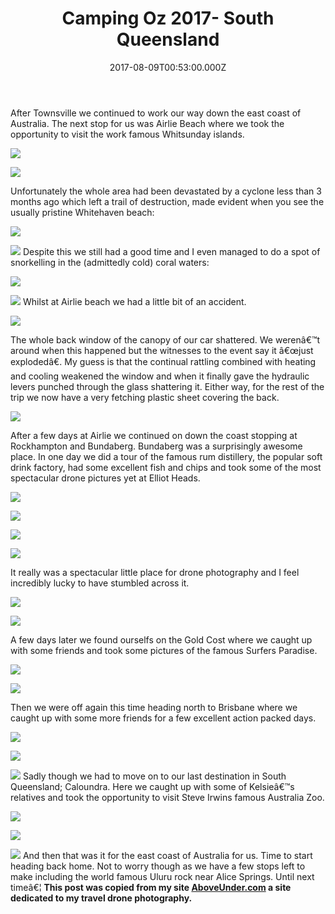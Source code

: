 ﻿---
coverImage: /images/fallback-post-header.png
date: '2017-08-09T00:53:00.000Z'
tags:
  - blog
  - drone
  - photo
  - travel
title: Camping Oz 2017- South Queensland
oldUrl: /above-under/camping-oz-2017-south-queensland
---

After Townsville we continued to work our way down the east coast of Australia. The next stop for us was Airlie Beach where we took the opportunity to visit the work famous Whitsunday islands.

<!-- more -->

![](//cdn.shopify.com/s/files/1/1830/7597/products/Whitsunday_Islands_1024x1024.jpg?v=1500960346)

![](//cdn.shopify.com/s/files/1/1830/7597/products/Whitsunday_Tropical_Paradise_1024x1024.jpg?v=1500960367)

Unfortunately the whole area had been devastated by a cyclone less than 3 months ago which left a trail of destruction, made evident when you see the usually pristine Whitehaven beach:

![](//cdn.shopify.com/s/files/1/1830/7597/products/Whitehaven_Devastation_Vertical_1024x1024.jpg?v=1500960341)

![](//cdn.shopify.com/s/files/1/1830/7597/files/DJI_0015_1024x1024.jpg?v=1500961692)
Despite this we still had a good time and I even managed to do a spot of snorkelling in the (admittedly cold) coral waters:

![](//cdn.shopify.com/s/files/1/1830/7597/files/YDXJ0686_1024x1024.jpg?v=1500961918)

![](//cdn.shopify.com/s/files/1/1830/7597/files/YDXJ0683_1024x1024.jpg?v=1500961909)
Whilst at Airlie beach we had a little bit of an accident.

![](//cdn.shopify.com/s/files/1/1830/7597/files/IMG_7751_1024x1024.JPG?v=1500961935)

The whole back window of the canopy of our car shattered. We werenâ€™t around when this happened but the witnesses to the event say it â€œjust explodedâ€. My guess is that the continual rattling combined with heating and cooling weakened the window and when it finally gave the hydraulic levers punched through the glass shattering it.
Either way, for the rest of the trip we now have a very fetching plastic sheet covering the back.

![](//cdn.shopify.com/s/files/1/1830/7597/files/IMG_7846_1024x1024.JPG?v=1502239692)

After a few days at Airlie we continued on down the coast stopping at Rockhampton and Bundaberg. Bundaberg was a surprisingly awesome place. In one day we did a tour of the famous rum distillery, the popular soft drink factory, had some excellent fish and chips and took some of the most spectacular drone pictures yet at Elliot Heads.

![](//cdn.shopify.com/s/files/1/1830/7597/products/Elliot_Rainbow_Sands_1024x1024.jpg?v=1500960611)

![](//cdn.shopify.com/s/files/1/1830/7597/products/Elliot_Kayak_1024x1024.jpg?v=1500960588)

![](//cdn.shopify.com/s/files/1/1830/7597/products/Elliot_Buoy_Far_1024x1024.jpg?v=1500960737)

![](//cdn.shopify.com/s/files/1/1830/7597/products/Elliot_Rainbow_Horizontal_1024x1024.jpg?v=1500960548)

It really was a spectacular little place for drone photography and I feel incredibly lucky to have stumbled across it.

![](//cdn.shopify.com/s/files/1/1830/7597/files/Elliot_River_1024x1024.jpg?v=1500961768)

![](//cdn.shopify.com/s/files/1/1830/7597/products/Elliot_Rainbow_Spear_1024x1024.jpg?v=1500960616)

A few days later we found ourselfs on the Gold Cost where we caught up with some friends and took some pictures of the famous Surfers Paradise.

![](//cdn.shopify.com/s/files/1/1830/7597/files/DJI_0147-HDR_1024x1024.jpg?v=1500961683)

![](//cdn.shopify.com/s/files/1/1830/7597/files/The_Gold_Coast_1024x1024.jpg?v=1500961866)

Then we were off again this time heading north to Brisbane where we caught up with some more friends for a few excellent action packed days.

![](//cdn.shopify.com/s/files/1/1830/7597/files/IMG_0499_1024x1024.jpg?v=1500961785)

![](//cdn.shopify.com/s/files/1/1830/7597/files/BrizzyPano02_1024x1024.jpg?v=1500961686)

![](//cdn.shopify.com/s/files/1/1830/7597/files/Brisbane_River_1024x1024.jpg?v=1500961698)
Sadly though we had to move on to our last destination in South Queensland; Caloundra. Here we caught up with some of Kelsieâ€™s relatives and took the opportunity to visit Steve Irwins famous Australia Zoo.

![](//cdn.shopify.com/s/files/1/1830/7597/files/IMG_0587_1024x1024.jpg?v=1500961850)

![](//cdn.shopify.com/s/files/1/1830/7597/files/IMG_0590_1024x1024.jpg?v=1500961853)

![](//cdn.shopify.com/s/files/1/1830/7597/files/IMG_0578_1024x1024.jpg?v=1500961843)
And then that was it for the east coast of Australia for us. Time to start heading back home. Not to worry though as we have a few stops left to make including the world famous Uluru rock near Alice Springs. Until next timeâ€¦
**This post was copied from my site [AboveUnder.com](https://aboveunder.com) a site dedicated to my travel drone photography.**
